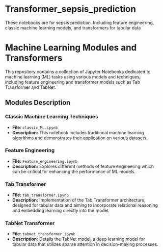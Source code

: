 # Transformer_sepsis_prediction
These notebooks are for sepsis prediction. Including feature engineering, classic machine learning models, and  transformers for tabular data
# Machine Learning Modules and Transformers

This repository contains a collection of Jupyter Notebooks dedicated to machine learning (ML) tasks using various models and techniques, including feature engineering and transformer models such as Tab Transformer and TabNet.

## Modules Description

### Classic Machine Learning Techniques
- **File:** `classic_ML.ipynb`
- **Description:** This notebook includes traditional machine learning algorithms and demonstrates their application on various datasets.

### Feature Engineering
- **File:** `Feature_engineering.ipynb`
- **Description:** Explores different methods of feature engineering which can be critical for enhancing the performance of ML models.

### Tab Transformer
- **File:** `tab_transformer.ipynb`
- **Description:** Implementation of the Tab Transformer architecture, designed for tabular data and aiming to incorporate relational reasoning and embedding learning directly into the model.

### TabNet Transformer
- **File:** `tabnet_transformer.ipynb`
- **Description:** Details the TabNet model, a deep learning model for tabular data that utilizes sparse attention in decision-making processes.

